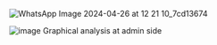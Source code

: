 ![WhatsApp Image 2024-04-26 at 12 21 10_7cd13674](https://github.com/VasuBhalani/Carrer-Counselling-Analyser/assets/129766426/381f1ffa-ea06-4abb-9f29-17e26d7603db)

                                                
![image](https://github.com/VasuBhalani/Carrer-Counselling-Analyser/assets/129766426/bb61eb80-e3c4-41f0-8484-85ae1226c266)
                                                 Graphical analysis at admin side
